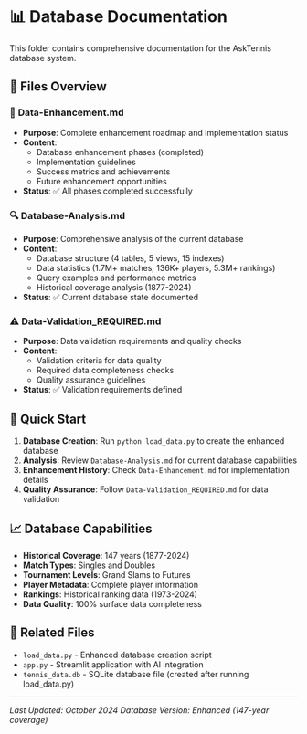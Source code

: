 # 📊 Database Documentation

This folder contains comprehensive documentation for the AskTennis database system.

## 📁 Files Overview

### 🎯 **Data-Enhancement.md**
- **Purpose**: Complete enhancement roadmap and implementation status
- **Content**: 
  - Database enhancement phases (completed)
  - Implementation guidelines
  - Success metrics and achievements
  - Future enhancement opportunities
- **Status**: ✅ All phases completed successfully

### 🔍 **Database-Analysis.md**
- **Purpose**: Comprehensive analysis of the current database
- **Content**:
  - Database structure (4 tables, 5 views, 15 indexes)
  - Data statistics (1.7M+ matches, 136K+ players, 5.3M+ rankings)
  - Query examples and performance metrics
  - Historical coverage analysis (1877-2024)
- **Status**: ✅ Current database state documented

### ⚠️ **Data-Validation_REQUIRED.md**
- **Purpose**: Data validation requirements and quality checks
- **Content**:
  - Validation criteria for data quality
  - Required data completeness checks
  - Quality assurance guidelines
- **Status**: ✅ Validation requirements defined

## 🚀 Quick Start

1. **Database Creation**: Run `python load_data.py` to create the enhanced database
2. **Analysis**: Review `Database-Analysis.md` for current database capabilities
3. **Enhancement History**: Check `Data-Enhancement.md` for implementation details
4. **Quality Assurance**: Follow `Data-Validation_REQUIRED.md` for data validation

## 📈 Database Capabilities

- **Historical Coverage**: 147 years (1877-2024)
- **Match Types**: Singles and Doubles
- **Tournament Levels**: Grand Slams to Futures
- **Player Metadata**: Complete player information
- **Rankings**: Historical ranking data (1973-2024)
- **Data Quality**: 100% surface data completeness

## 🔗 Related Files

- `load_data.py` - Enhanced database creation script
- `app.py` - Streamlit application with AI integration
- `tennis_data.db` - SQLite database file (created after running load_data.py)

---

*Last Updated: October 2024*
*Database Version: Enhanced (147-year coverage)*
